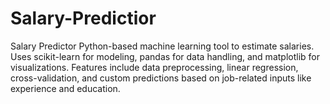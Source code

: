 # Salary-Predictior
Salary Predictor  Python-based machine learning tool to estimate salaries. Uses scikit-learn for modeling, pandas for data handling, and matplotlib for visualizations. Features include data preprocessing, linear regression, cross-validation, and custom predictions based on job-related inputs like experience and education.
